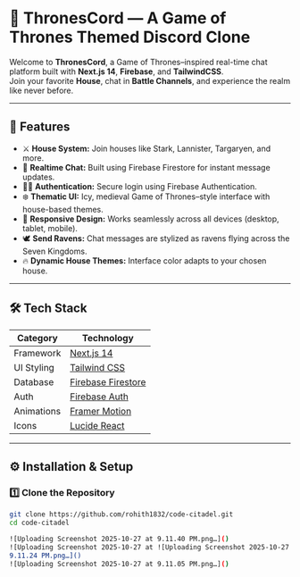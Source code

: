 # 🐉 ThronesCord — A Game of Thrones Themed Discord Clone

Welcome to **ThronesCord**, a Game of Thrones–inspired real-time chat platform built with **Next.js 14**, **Firebase**, and **TailwindCSS**.  
Join your favorite **House**, chat in **Battle Channels**, and experience the realm like never before.

---

## 🌌 Features

- ⚔️ **House System:** Join houses like Stark, Lannister, Targaryen, and more.  
- 💬 **Realtime Chat:** Built using Firebase Firestore for instant message updates.  
- 🧙‍♂️ **Authentication:** Secure login using Firebase Authentication.  
- ❄️ **Thematic UI:** Icy, medieval Game of Thrones–style interface with house-based themes.  
- 📱 **Responsive Design:** Works seamlessly across all devices (desktop, tablet, mobile).  
- 🕊️ **Send Ravens:** Chat messages are stylized as ravens flying across the Seven Kingdoms.  
- 🔥 **Dynamic House Themes:** Interface color adapts to your chosen house.

---

## 🛠️ Tech Stack

| Category | Technology |
|-----------|-------------|
| Framework | [Next.js 14](https://nextjs.org/) |
| UI Styling | [Tailwind CSS](https://tailwindcss.com/) |
| Database | [Firebase Firestore](https://firebase.google.com/docs/firestore) |
| Auth | [Firebase Auth](https://firebase.google.com/docs/auth) |
| Animations | [Framer Motion](https://www.framer.com/motion/) |
| Icons | [Lucide React](https://lucide.dev/) |

---

## ⚙️ Installation & Setup

### 1️⃣ Clone the Repository
```bash
git clone https://github.com/rohith1832/code-citadel.git
cd code-citadel

![Uploading Screenshot 2025-10-27 at 9.11.40 PM.png…]()
![Uploading Screenshot 2025-10-27 at ![Uploading Screenshot 2025-10-27 at 9.11.18 PM.png…]()
9.11.24 PM.png…]()
![Uploading Screenshot 2025-10-27 at 9.11.05 PM.png…]()

